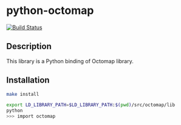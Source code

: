 # python-octomap

[![Build Status](https://travis-ci.com/wkentaro/python-octomap.svg?branch=master)](https://travis-ci.com/wkentaro/python-octomap)

## Description

This library is a Python binding of Octomap library.

## Installation

```bash
make install

export LD_LIBRARY_PATH=$LD_LIBRARY_PATH:$(pwd)/src/octomap/lib
python
>>> import octomap
```
